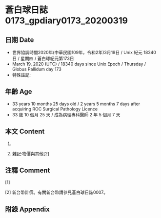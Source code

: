 # 蒼白球日誌0173_gpdiary0173_20200319 #

## 日期 Date ##

* 世界協調時間2020年(中華民國109年，令和2年)3月19日 / Unix 紀元 18340 日 / 星期四 / 蒼白球紀元第173日
* March 19, 2020 (UTC) / 18340 days since Unix Epoch / Thursday / Globus Pallidum day 173
* 特殊註記:

## 年齡 Age ##

* 33 years 10 months 25 days old / 2 years 5 months 7 days after acquiring ROC Surgical Pathology Licence
* 33 歲 10 個月 25 天 / 成為病理專科醫師 2 年 5 個月 7 天

## 本文 Content ##

1. 

    
2. 雜記:物價與其他[2]

    

## 注釋 Comment ##

[1] 


[2] 新台幣計價。有關新台幣請參見蒼白球日誌0007。



## 附錄 Appendix ##

